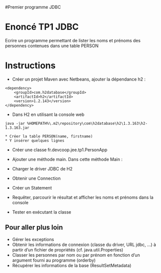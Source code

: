 #Premier programme JDBC

# Enoncé TP1 JDBC #

Ecrire un programme permettant de lister les noms et prénoms des personnes contenues dans une table PERSON

# Instructions #

  * Créer un projet Maven avec Netbeans, ajouter la dépendance h2 :
```
<dependency>
    <groupId>com.h2database</groupId>
    <artifactId>h2</artifactId>
    <version>1.2.143</version>
</dependency>
```
  * Dans H2 en utilisant la console web
```
java -jar %HOMEPATH%\.m2\repository\com\h2database\h2\1.3.163\h2-1.3.163.jar
```
    * Créer la table PERSON(name, firstname)
    * Y insérer quelques lignes

  * Créer une classe fr.devcoop.jee.tp1.PersonApp
  * Ajouter une méthode main. Dans cette méthode Main :

  * Charger le driver JDBC de H2
  * Obtenir une Connection
  * Créer un Statement
  * Requêter, parcourir le résultat et afficher les noms et prénoms dans la console

  * Tester en exécutant la classe ‏

## Pour aller plus loin ##

  * Gérer les exceptions
  * Obtenir les informations de connexion (classe du driver, URL jdbc, ...) à partir d’un fichier de propriétés (cf. java.util.Properties)‏
  * Classer les personnes par nom ou par prénom en fonction d’un argument fourni au programme (orderby)
  * Récupérer les informations de la base (ResultSetMetadata)
